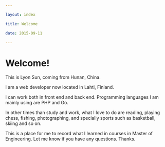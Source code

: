 ```yaml
---

layout: index

title: Welcome

date: 2015-09-11

---
```



# Welcome!

This is Lyon Sun, coming from Hunan, China.

I am a web developer now located in Lahti, Finland.

I can work both in front end and back end. Programming languages I am mainly using are PHP and Go.

In other times than study and work, what I love to do are reading, playing chess, fishing, photographing, and specially sports such as basketball, skiing and so on.

This is a place for me to record what I learned in courses in Master of Engineering. Let me know if you have any questions. Thanks.
